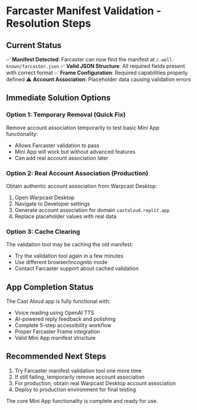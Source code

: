 # Farcaster Manifest Validation - Resolution Steps

## Current Status
✅ **Manifest Detected**: Farcaster can now find the manifest at `/.well-known/farcaster.json`
✅ **Valid JSON Structure**: All required fields present with correct format
✅ **Frame Configuration**: Required capabilities properly defined
⚠️ **Account Association**: Placeholder data causing validation errors

## Immediate Solution Options

### Option 1: Temporary Removal (Quick Fix)
Remove account association temporarily to test basic Mini App functionality:
- Allows Farcaster validation to pass
- Mini App will work but without advanced features
- Can add real account association later

### Option 2: Real Account Association (Production)
Obtain authentic account association from Warpcast Desktop:
1. Open Warpcast Desktop
2. Navigate to Developer settings
3. Generate account association for domain `castaloud.replit.app`
4. Replace placeholder values with real data

### Option 3: Cache Clearing
The validation tool may be caching the old manifest:
- Try the validation tool again in a few minutes
- Use different browser/incognito mode
- Contact Farcaster support about cached validation

## App Completion Status
The Cast Aloud app is fully functional with:
- Voice reading using OpenAI TTS
- AI-powered reply feedback and polishing
- Complete 5-step accessibility workflow
- Proper Farcaster Frame integration
- Valid Mini App manifest structure

## Recommended Next Steps
1. Try Farcaster manifest validation tool one more time
2. If still failing, temporarily remove account association
3. For production, obtain real Warpcast Desktop account association
4. Deploy to production environment for final testing

The core Mini App functionality is complete and ready for use.